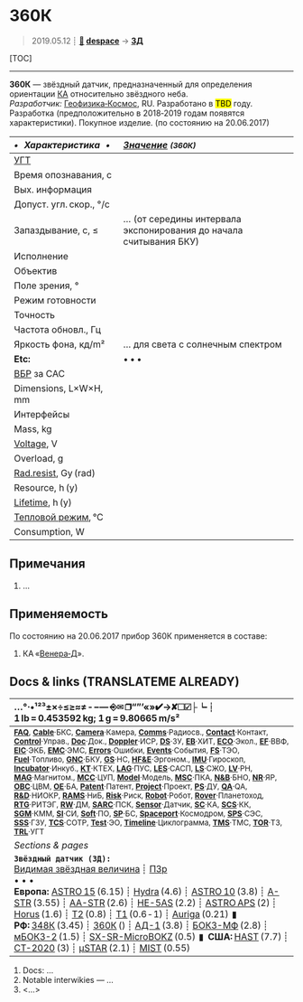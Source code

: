 # 360К
> 2019.05.12 ┊ **[🚀](../index/index.md) [despace](index.md)** → **[ЗД](sensor.md)**

[TOC]

---

**360К** — звёздный датчик, предназначенный для определения ориентации [КА](sc.md) относительно звёздного неба.  
*Разработчик:* [Геофизика‑Космос](zz_geofizika_s.md), RU. Разработано в <mark>TBD</mark> году. Разработка (предположительно в 2018‑2019 годам появятся характеристики). Покупное изделие. (по состоянию на 20.06.2017)

<small>

|*•    Характеристика    •*|*[Значение](si.md) <small>(360К)</small>*|
|:--|:--|
|[УГТ](trl.md)|   |
| Время опознавания, с  |   |
|Вых. информация|   |
| Допуст. угл. скор., °/с  |   |
| Запаздывание, с, ≤  |… (от середины интервала экспонирования до начала считывания БКУ)  |
|Исполнение|    |
| Объектив  |   |
| Поле зрения, °  |   |
|Режим готовности|    |
|Точность|    |
|Частота обновл., Гц|    |
| Яркость фона, кд/m²  |… для света с солнечным спектром  |
|**Etc:**|• • •|
|[ВБР](rams.md) за САС|    |
|Dimensions, L×W×H, mm|    |
|Интерфейсы|    |
|Mass, kg|    |
|[Voltage](voltage.md), V|    |
|Overload, g|    |
|[Rad.resist](ion_rad.md), Gy (rad)|    |
|Resource, h (y)|    |
|[Lifetime](lifetime.md), h (y)|    |
|[Тепловой режим](tcs.md), °C|    |
|Consumption, W|    |

</small>



<p style="page-break-after:always"> </p>

## Примечания
   1. …



## Применяемость
По состоянию на 20.06.2017 прибор 360К применяется в составе:

   1. КА «[Венера‑Д](венера‑д.md)».



<p style="page-break-after:always"> </p>

## Docs & links (TRANSLATEME ALREADY)
|…°·•¹²³±×÷≤≥≈≠ ‑ −— ⎆✉ ❐“”’«»✔→✘☐☑├┕┆ 1 lb = 0.453592 kg; 1 g = 9.80665 m/s²|
|:--|
|<small>**[FAQ](faq.md)**, **[Cable](cable.md)**·БКС, **[Camera](camera.md)**·Камера, **[Comms](comms.md)**·Радиосв., **[Contact](contact.md)**·Контакт, **[Control](control.md)**·Управ., **[Doc](doc.md)**·Док., **[Doppler](doppler.md)**·ИСР, **[DS](ds.md)**·ЗУ, **[EB](eb.md)**·ХИТ, **[ECO](ecology.md)**·Экол., **[EF](ef.md)**·ВВФ, **[ElC](elc.md)**·ЭКБ, **[EMC](emc.md)**·ЭМС, **[Errors](error.md)**·Ошибки, **[Events](event.md)**·События, **[FS](fs.md)**·ТЭО, **[Fuel](fuel.md)**·Топливо, **[GNC](gnc.md)**·БКУ, **[GS](scs.md)**·НС, **[HF&E](hfe.md)**·Эргоном., **[IMU](imu.md)**·Гироскоп, **[Incubator](incubator.md)**·Инкуб., **[KT](kt.md)**·КТЕХ, **[LAG](lag.md)**·ПУC, **[LES](les.md)**·САСП, **[LS](ls.md)**·СЖО, **[LV](lv.md)**·РН, **[MAG](mag.md)**·Магнитом., **[MCC](mcc.md)**·ЦУП, **[Model](model.md)**·Модель, **[MSC](sc.md)**·ПКА, **[N&B](nnb.md)**·БНО, **[NR](nr.md)**·ЯР, **[OBC](obc.md)**·ЦВМ, **[OE](oe.md)**·БА, **[Patent](патент.md)**·Патент, **[Project](project.md)**·Проект, **[PS](ps.md)**·ДУ, **[QA](quality.md)**·QA, **[R&D](rnd.md)**·НИОКР, **[RAMS](rams.md)**·НиБ, **[Risk](risk.md)**·Риск, **[Robot](robotics.md)**·Робот, **[Rover](rover.md)**·Планетоход, **[RTG](rtg.md)**·РИТЭГ, **[RW](rw.md)**·ДМ, **[SARC](sarc.md)**·ПСК, **[Sensor](sensor.md)**·Датчик, **[SC](sc.md)**·КА, **[SCS](scs.md)**·КК, **[SGM](sgm.md)**·КММ, **[SI](si.md)**·СИ, **[Soft](soft.md)**·ПО, **[SP](sp.md)**·БС, **[Spaceport](spaceport.md)**·Космодром, **[SPS](sps.md)**·СЭС, **[SSS](sss.md)**·ГЗУ, **[TCS](tcs.md)**·СОТР, **[Test](test.md)**·ЭО, **[Timeline](timeline.md)**·Циклограмма, **[TMS](tms.md)**·ТМС, **[TOR](tor.md)**·ТЗ, **[TRL](trl.md)**·УГТ</small>|
|*Sections & pages*|
|**`Звёздный датчик (ЗД):`**<br> [Видимая звёздная величина](app_mag.md) ┊ [ПЗр](fov.md)<br>• • •<br> **Европа:** [ASTRO 15](astro_15.md) (6.15) ┊ [Hydra](hydra.md) (4.6) ┊ [ASTRO 10](astro_10.md) (3.8) ┊ [A-STR](a_str.md) (3.55) ┊ [AA-STR](aa_str.md) (2.6) ┊ [HE-5AS](he_5as.md) (2.2) ┊ [ASTRO APS](astro_aps.md) (2) ┊ [Horus](horus.md) (1.6) ┊ [T2](t2.md) (0.8) ┊ [T1](t1.md) (0.6 ‑ 1) ┊ [Auriga](auriga.md) (0.21)  ▮  **РФ:** [348К](348k.md) (3.45) ┊ [360К](360k.md) () ┊ [АД-1](ad_1.md) (3.8) ┊ [БОКЗ-МФ](bokz_mf.md) (2.8) ┊ [мБОКЗ-2](мбокз_2.md) (1.5) ┊ [SX-SR-MicroBOKZ](sx_sr_microbokz.md) (0.5)  ▮  **США:** [HAST](hast.md) (7.7) ┊ [CT-2020](ct_2020.md) (3) ┊ [µSTAR](mustar.md) (2.1) ┊ [MIST](mist.md) (0.55)  |

   1. Docs: …
   1. Notable interwikies — …
   1. <…>
